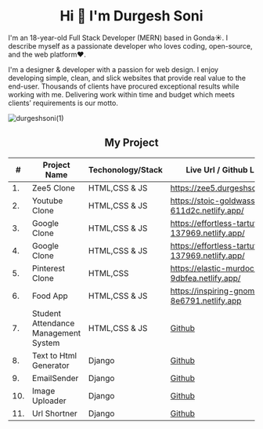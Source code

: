 <h1 align="center"> Hi 👋 I'm Durgesh Soni</h1>

I'm an 18-year-old Full Stack Developer (MERN) based in Gonda☀️. I describe myself as a passionate developer who loves coding, open-source, and the web platform❤️.

I'm a designer & developer with a passion for web design. I enjoy developing simple, clean, and slick websites that provide real value to the end-user. Thousands of clients have procured exceptional results while working with me. Delivering work within time and budget which meets clients’ requirements is our motto.

![durgeshsoni(1)](https://user-images.githubusercontent.com/81063456/160451605-6f30038e-683e-4e95-81d9-1f28c3a4d65a.png)


<h2 align="center"> My Project </h2>
<table >
   <thead >
        <tr>
            <th>#</th>
            <th>Project Name</th>
            <th>Techonology/Stack</th>
            <th>Live Url / Github Link</th>
        </tr>
    </thead>
      <tbody>
         <tr>
            <td>1.</td>
            <td>Zee5 Clone</td>
            <td>HTML,CSS & JS</td>
            <td><a href="https://zee5.durgeshsoni.com" target="blank">https://zee5.durgeshsoni.com</a></td>
        </tr>
        <tr>
            <td>2.</td>
            <td>Youtube Clone</td>
            <td>HTML,CSS & JS</td>
            <td><a href="https://stoic-goldwasser-611d2c.netlify.app/" target="blank">https://stoic-goldwasser-611d2c.netlify.app/</a></td>
        </tr>
           <tr>
            <td>3.</td>
            <td>Google Clone</td>
            <td>HTML,CSS & JS</td>
            <td><a href="https://effortless-tartufo-137969.netlify.app/"  target="blank">https://effortless-tartufo-137969.netlify.app/</a></td>
        </tr> 
         <tr>
            <td>4.</td>
            <td>Google Clone</td>
            <td>HTML,CSS & JS</td>
            <td><a href="https://effortless-tartufo-137969.netlify.app/"  target="blank">https://effortless-tartufo-137969.netlify.app/</a></td>
        </tr>
         <tr>
            <td>5.</td>
            <td>Pinterest Clone</td>
            <td>HTML,CSS </td>
            <td><a href="https://elastic-murdock-9dbfea.netlify.app/"  target="blank">https://elastic-murdock-9dbfea.netlify.app/</a></td>
        </tr>
        <tr>
            <td>6.</td>
            <td>Food App</td>
            <td>HTML,CSS & JS</td>
            <td><a href="https://inspiring-gnome-8e6791.netlify.app"  target="blank">https://inspiring-gnome-8e6791.netlify.app</a></td>
        </tr>
        <tr>
        <td>7.</td>
        <td>Student Attendance Management System</td>
            <td>HTML,CSS & JS</td>
            <td><a href="https://github.com/durgeshsoni/Student-Attendance-Management-System"  target="blank">Github</a></td>
        </tr>
        <tr>
            <td>8.</td>
            <td>Text to Html Generator</td>
            <td>Django</td>
            <td><a href="https://github.com/durgeshsoni/Text-to-Html-Generator"  target="blank">Github</a></td>
        </tr>
        <tr>
            <td>9.</td>
            <td>EmailSender</td>
            <td>Django</td>
            <td><a href="https://github.com/durgeshsoni/EmailSender"  target="blank">Github</a></td>
        </tr>
        <tr>
            <td>10.</td>
            <td>Image Uploader</td>
            <td>Django</td>
            <td><a href="https://github.com/durgeshsoni/ImageUploader"  target="blank">Github</a></td>
        </tr>
        <tr>
            <td>11.</td>
            <td>Url Shortner</td>
            <td>Django</td>
            <td><a href="https://github.com/durgeshsoni/UrlShortner"  target="blank">Github</a></td>
       </tr>
    </tbody>  

      
</table>


<!-- ![Durgesh Soni github](https://user-images.githubusercontent.com/81063456/160449328-3dab799f-1ecd-4f71-a5bf-1ea87f205794.png) -->
